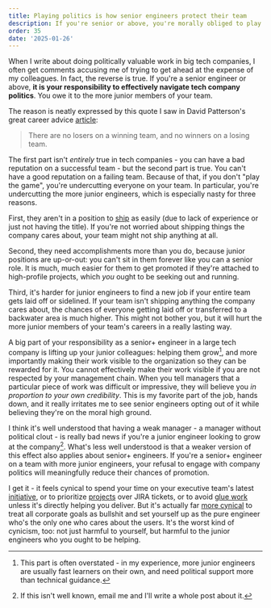 ```yaml
---
title: Playing politics is how senior engineers protect their team
description: If you're senior or above, you're morally obliged to play the game
order: 35
date: '2025-01-26'
---
```


When I write about doing politically valuable work in big tech companies, I often get comments accusing me of trying to get ahead at the expense of my colleagues. In fact, the reverse is true. If you're a senior engineer or above, **it is your responsibility to effectively navigate tech company politics**. You owe it to the more junior members of your team.

The reason is neatly expressed by this quote I saw in David Patterson's great career advice [article](https://cacm.acm.org/opinion/life-lessons-from-the-first-half-century-of-my-career/):

> There are no losers on a winning team, and no winners on a losing team.

The first part isn't _entirely_ true in tech companies - you can have a bad reputation on a successful team - but the second part is true. You can't have a good reputation on a failing team. Because of that, if you don't "play the game", you're undercutting everyone on your team. In particular, you're undercutting the more junior engineers, which is especially nasty for three reasons.

First, they aren't in a position to [ship](/how-to-ship) as easily (due to lack of experience or just not having the title). If you're not worried about shipping things the company cares about, your team might not ship anything at all.

Second, they need accomplishments more than you do, because junior positions are up-or-out: you can't sit in them forever like you can a senior role. It is much, much easier for them to get promoted if they're attached to high-profile projects, which _you_ ought to be seeking out and running.

Third, it's harder for junior engineers to find a new job if your entire team gets laid off or sidelined. If your team isn't shipping anything the company cares about, the chances of everyone getting laid off or transferred to a backwater area is much higher. This might not bother you, but it will hurt the more junior members of your team's careers in a really lasting way.

A big part of your responsibility as a senior+ engineer in a large tech company is lifting up your junior colleagues: helping them grow[^1], and more importantly making their work visible to the organization so they can be rewarded for it. You cannot effectively make their work visible if you are not respected by your management chain. When you tell managers that a particular piece of work was difficult or impressive, they will believe you _in proportion to your own credibility_. This is my favorite part of the job, hands down, and it really irritates me to see senior engineers opting out of it while believing they're on the moral high ground.

I think it's well understood that having a weak manager - a manager without political clout - is really bad news if you're a junior engineer looking to grow at the company[^2]. What's less well understood is that a weaker version of this effect also applies about senior+ engineers. If you're a senior+ engineer on a team with more junior engineers, your refusal to engage with company politics will meaningfully reduce their chances of promotion.

I get it - it feels cynical to spend your time on your executive team's latest [initiative](/how-to-ship), or to prioritize [projects](/party-tricks) over JIRA tickets, or to avoid [glue work](/glue-work-considered-harmful) unless it's directly helping you deliver. But it's actually far [more cynical](/cynicism) to treat all corporate goals as bullshit and set yourself up as the pure engineer who's the only one who cares about the users. It's the worst kind of cynicism, too: not just harmful to yourself, but harmful to the junior engineers who you ought to be helping. 

[^1]: This part is often overstated - in my experience, more junior engineers are usually fast learners on their own, and need political support more than technical guidance.

[^2]: If this isn't well known, email me and I'll write a whole post about it.

